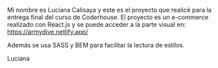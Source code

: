 Mi nombre es Luciana Calisaya y este es el proyecto que realicé para la entrega final del curso de Coderhouse.
El proyecto es un e-commerce realizado con React.js y se puede acceder a la parte visual en:
https://armydive.netlify.app/

Además se usa SASS y BEM para facilitar la lectura de estilos.

Luciana
